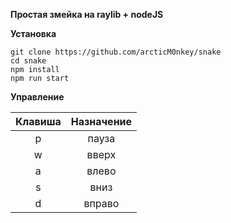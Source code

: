 __Простая змейка на raylib + nodeJS__


__Установка__

```
git clone https://github.com/arcticM0nkey/snake
cd snake
npm install
npm run start

```

__Управление__ 

| Клавиша  |  Назначение  |
|:-------:|:--------:|
|p|пауза|
|w|вверх|
|a|влево|
|s|вниз|
|d|вправо|

